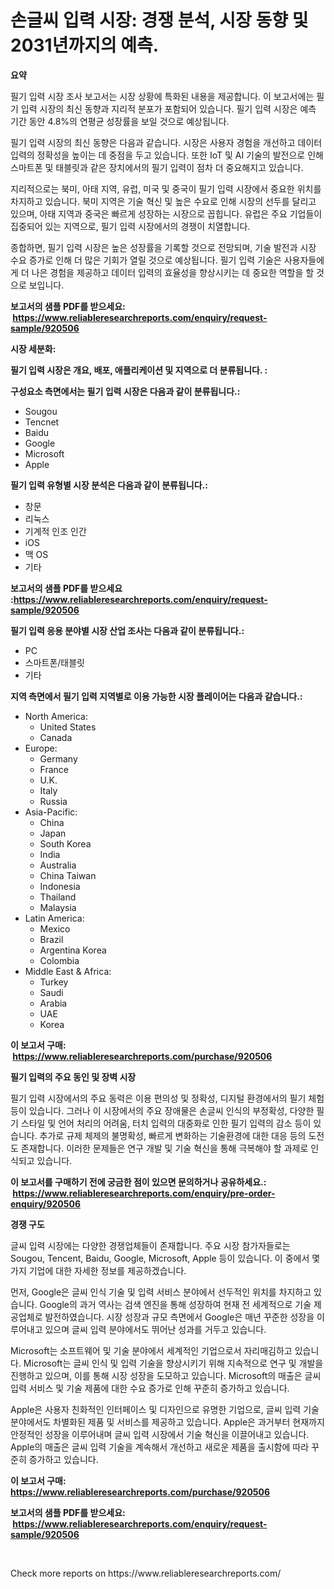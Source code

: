 <p><h1>손글씨 입력 시장: 경쟁 분석, 시장 동향 및 2031년까지의 예측.</h1></p><p><strong>요약</strong></p>
<p><p>필기 입력 시장 조사 보고서는 시장 상황에 특화된 내용을 제공합니다. 이 보고서에는 필기 입력 시장의 최신 동향과 지리적 분포가 포함되어 있습니다. 필기 입력 시장은 예측 기간 동안 4.8%의 연평균 성장률을 보일 것으로 예상됩니다. </p><p>필기 입력 시장의 최신 동향은 다음과 같습니다. 시장은 사용자 경험을 개선하고 데이터 입력의 정확성을 높이는 데 중점을 두고 있습니다. 또한 IoT 및 AI 기술의 발전으로 인해 스마트폰 및 태블릿과 같은 장치에서의 필기 입력이 점차 더 중요해지고 있습니다.</p><p>지리적으로는 북미, 아태 지역, 유럽, 미국 및 중국이 필기 입력 시장에서 중요한 위치를 차지하고 있습니다. 북미 지역은 기술 혁신 및 높은 수요로 인해 시장의 선두를 달리고 있으며, 아태 지역과 중국은 빠르게 성장하는 시장으로 꼽힙니다. 유럽은 주요 기업들이 집중되어 있는 지역으로, 필기 입력 시장에서의 경쟁이 치열합니다. </p><p>종합하면, 필기 입력 시장은 높은 성장률을 기록할 것으로 전망되며, 기술 발전과 시장 수요 증가로 인해 더 많은 기회가 열릴 것으로 예상됩니다. 필기 입력 기술은 사용자들에게 더 나은 경험을 제공하고 데이터 입력의 효율성을 향상시키는 데 중요한 역할을 할 것으로 보입니다.</p></p>
<p><strong>보고서의 샘플 PDF를 받으세요: &nbsp;<a href="https://www.reliableresearchreports.com/enquiry/request-sample/920506">https://www.reliableresearchreports.com/enquiry/request-sample/920506</a></strong></p>
<p><strong>시장 세분화:</strong></p>
<p><strong> 필기 입력 시장은 개요, 배포, 애플리케이션 및 지역으로 더 분류됩니다. :</strong></p>
<p><strong>구성요소 측면에서는 필기 입력 시장은 다음과 같이 분류됩니다.:</strong></p>
<p><ul><li>Sougou</li><li>Tencnet</li><li>Baidu</li><li>Google</li><li>Microsoft</li><li>Apple</li></ul></p>
<p><strong> 필기 입력 유형별 시장 분석은 다음과 같이 분류됩니다.:</strong></p>
<p><ul><li>창문</li><li>리눅스</li><li>기계적 인조 인간</li><li>iOS</li><li>맥 OS</li><li>기타</li></ul></p>
<p><strong>보고서의 샘플 PDF를 받으세요 :<a href="https://www.reliableresearchreports.com/enquiry/request-sample/920506">https://www.reliableresearchreports.com/enquiry/request-sample/920506</a></strong></p>
<p><strong> 필기 입력 응용 분야별 시장 산업 조사는 다음과 같이 분류됩니다.:</strong></p>
<p><ul><li>PC</li><li>스마트폰/태블릿</li><li>기타</li></ul></p>
<p><strong>지역 측면에서 필기 입력 지역별로 이용 가능한 시장 플레이어는 다음과 같습니다.:</strong></p>
<p><ul>
    <li>
        North America:
        <ul>
            <li>United States</li>
            <li>Canada</li>
        </ul>
    </li>
    <li>
        Europe:
        <ul>
            <li>Germany</li>
            <li>France</li>
            <li>U.K.</li>
            <li>Italy</li>
            <li>Russia</li>
        </ul>
    </li>
    <li>
        Asia-Pacific:
        <ul>
            <li>China</li>
            <li>Japan</li>
            <li>South Korea</li>
            <li>India</li>
            <li>Australia</li>
            <li>China Taiwan</li>
            <li>Indonesia</li>
            <li>Thailand</li>
            <li>Malaysia</li>
        </ul>
    </li>
    <li>
        Latin America:
        <ul>
            <li>Mexico</li>
            <li>Brazil</li>
            <li>Argentina Korea</li>
            <li>Colombia</li>
        </ul>
    </li>
    <li>
        Middle East & Africa:
        <ul>
            <li>Turkey</li>
            <li>Saudi</li>
            <li>Arabia</li>
            <li>UAE</li>
            <li>Korea</li>
        </ul>
    </li>
    </ul></p>
<p><strong>이 보고서 구매: &nbsp;<a href="https://www.reliableresearchreports.com/purchase/920506">https://www.reliableresearchreports.com/purchase/920506</a></strong></p>
<p><strong>필기 입력의 주요 동인 및 장벽 시장</strong></p>
<p><p>필기 입력 시장에서의 주요 동력은 이용 편의성 및 정확성, 디지털 환경에서의 필기 체험 등이 있습니다. 그러나 이 시장에서의 주요 장애물은 손글씨 인식의 부정확성, 다양한 필기 스타일 및 언어 처리의 어려움, 터치 입력의 대중화로 인한 필기 입력의 감소 등이 있습니다. 추가로 규제 체제의 불명확성, 빠르게 변화하는 기술환경에 대한 대응 등의 도전도 존재합니다. 이러한 문제들은 연구 개발 및 기술 혁신을 통해 극복해야 할 과제로 인식되고 있습니다.</p></p>
<p><strong>이 보고서를 구매하기 전에 궁금한 점이 있으면 문의하거나 공유하세요.: &nbsp;<a href="https://www.reliableresearchreports.com/enquiry/pre-order-enquiry/920506">https://www.reliableresearchreports.com/enquiry/pre-order-enquiry/920506</a></strong></p>
<p><strong>경쟁 구도</strong></p>
<p><p>글씨 입력 시장에는 다양한 경쟁업체들이 존재합니다. 주요 시장 참가자들로는 Sougou, Tencent, Baidu, Google, Microsoft, Apple 등이 있습니다. 이 중에서 몇 가지 기업에 대한 자세한 정보를 제공하겠습니다.</p><p>먼저, Google은 글씨 인식 기술 및 입력 서비스 분야에서 선두적인 위치를 차지하고 있습니다. Google의 과거 역사는 검색 엔진을 통해 성장하여 현재 전 세계적으로 기술 제공업체로 발전하였습니다. 시장 성장과 규모 측면에서 Google은 매년 꾸준한 성장을 이루어내고 있으며 글씨 입력 분야에서도 뛰어난 성과를 거두고 있습니다.</p><p>Microsoft는 소프트웨어 및 기술 분야에서 세계적인 기업으로서 자리매김하고 있습니다. Microsoft는 글씨 인식 및 입력 기술을 향상시키기 위해 지속적으로 연구 및 개발을 진행하고 있으며, 이를 통해 시장 성장을 도모하고 있습니다. Microsoft의 매출은 글씨 입력 서비스 및 기술 제품에 대한 수요 증가로 인해 꾸준히 증가하고 있습니다.</p><p>Apple은 사용자 친화적인 인터페이스 및 디자인으로 유명한 기업으로, 글씨 입력 기술 분야에서도 차별화된 제품 및 서비스를 제공하고 있습니다. Apple은 과거부터 현재까지 안정적인 성장을 이루어내며 글씨 입력 시장에서 기술 혁신을 이끌어내고 있습니다. Apple의 매출은 글씨 입력 기술을 계속해서 개선하고 새로운 제품을 출시함에 따라 꾸준히 증가하고 있습니다.</p></p>
<p><strong>이 보고서 구매: &nbsp; <a href="https://www.reliableresearchreports.com/purchase/920506">https://www.reliableresearchreports.com/purchase/920506</a></strong></p>
<p><strong>보고서의 샘플 PDF를 받으세요: &nbsp;<a href="https://www.reliableresearchreports.com/enquiry/request-sample/920506">https://www.reliableresearchreports.com/enquiry/request-sample/920506</a></strong><strong></strong></p>
<p>&nbsp;</p>
<p>Check more reports on https://www.reliableresearchreports.com/</p>